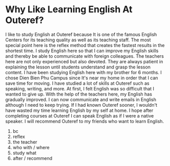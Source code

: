 # Why Like Learning English At Outeref?

I like to study English at Outeref because It is one of the famous English Centers for its teaching quality as well as its teaching staff.
The most special point here is the reflex method that creates the fastest results in the shortest time.
I study English here so that I can improve my English skills and thereby be able to communicate with foreign colleagues.
The teachers here are not only experienced but also devoted. They are always patient in explaining the lesson until students understand and grasp the lesson content. 
I have been studying English here with my brother for 6 months. I chose Dien Bien Phu Campus since It's near my home in order that I can save time for moving.
I have studied a lot of skills at Outeref such as speaking, writing, and more. At first, I felt English was so difficult that I wanted to give up. With the help of the teachers here, my English has gradually improved. I can now communicate and write emails in English although I need to keep trying. If I had known Outeref sooner, I wouldn't have wasted my time learning English by my self at home.
I hope after completing courses at Outeref I can speak English as if I were a native speaker. I will recommend Outeref to my friends who want to learn English.

1. bc
2. reflex
3. the teacher
4. who with / where
5. study what
6. after / recommend